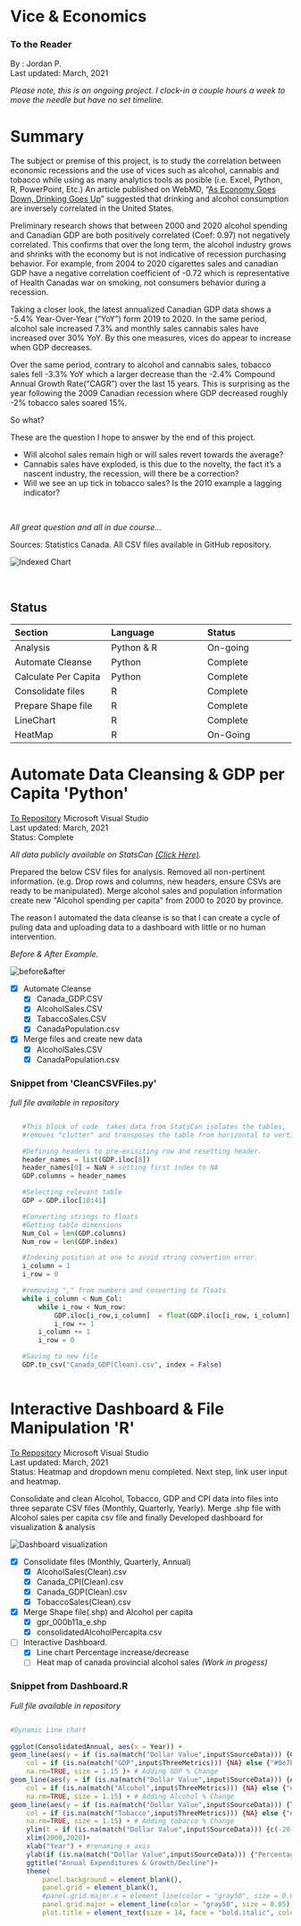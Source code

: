 # Vice & Economics
### To the Reader 
By : Jordan P. <br />
Last updated: March, 2021 <br />

*Please note, this is an ongoing project. I  clock-in a couple hours a week to move the needle but have no set timeline.*<br />

# Summary 
The subject or premise of this project, is to study the correlation between economic recessions and the use of vices such as alcohol, cannabis and tobacco while using as many analytics tools as posible (i.e. Excel, Python, R, PowerPoint, Etc.) An article published on WebMD, “[As Economy Goes Down, Drinking Goes Up]( https://www.webmd.com/mental-health/addiction/news/20111013/as-economy-goes-down-drinking-goes-up)” suggested that drinking and alcohol consumption are inversely correlated in the United States. <br />

Preliminary research shows that between 2000 and 2020 alcohol spending and Canadian GDP are both positively correlated (Coef: 0.97) not negatively correlated. This confirms that over the long term, the alcohol industry grows and shrinks with the economy but is not indicative of recession purchasing behavior. For example, from 2004 to 2020 cigarettes sales and canadian GDP  have a negative correlation coefficient of -0.72 which is representative of Health Canadas war on smoking, not consumers behavior during a recession.<br />

Taking a closer look, the latest annualized Canadian GDP data shows a -5.4% Year-Over-Year (“YoY”) form 2019 to 2020. In the same period, alcohol sale increased 7.3% and monthly sales cannabis sales have increased over 30% YoY. By this one measures, vices do appear to increase when GDP decreases. <br />

Over the same period, contrary to alcohol and cannabis sales, tobacco sales fell -3.3% YoY which a larger decrease than the -2.4% Compound Annual Growth Rate(“CAGR”) over the last 15 years. This is surprising as the year following the 2009 Canadian recession where GDP decreased roughly -2% tobacco sales soared 15%. <br />

So what? <br />

These are the question I hope to answer by the end of this project.<br />
* Will alcohol sales remain high or will sales revert towards the average?
*	Cannabis sales have exploded, is this due to the novelty, the fact it’s a nascent industry, the recession, will there be a correction?
*	Will we see an up tick in tobacco sales? Is the 2010 example a lagging indicator? 
<br />

*All great question and all in due course...*
<br />

Sources: Statistics Canada. All CSV files available in GitHub repository.

![Indexed Chart](https://raw.githubusercontent.com/jporonovich/VicesAndEconomics/main/Pictures/LineChart_index.png?token=AFSI26HPZBA63GCGUSZ2UBTAKFMOE)

<br />

## Status


|**Section**<img width=200/>|**Language**<img width=200/>|**Status**<img width=200/>|
|:-|:-|:-|
|Analysis|Python & R |On-going|
|Automate Cleanse|Python|Complete|
|Calculate Per Capita|Python|Complete|
|Consolidate files|R|Complete|
|Prepare Shape file|R|Complete|
|LineChart|R|Complete|
|HeatMap|R|On-Going|


# Automate Data Cleansing & GDP per Capita **'Python'**
[To Repository](https://github.com/jporonovich/Pyhton_AutomateDataCleanse)
Microsoft Visual Studio <br />
Last updated: March, 2021 <br />
Status: Complete

*All data publicly available on StatsCan [(Click Here)](https://www150.statcan.gc.ca/n1//en/type/data?MM=1#tables).*

Prepared the below CSV files for analysis. Removed all non-pertinent information. (e.g. Drop rows and columns, new headers, ensure CSVs are ready to be manipulated). Merge alcohol sales and population information create new "Alcohol spending per capita" from 2000 to 2020 by province.


The reason I automated the data cleanse is so that I can create a cycle of puling data and uploading data to a dashboard with little or no human intervention.  

*Before & After Example.*

![before&after](https://raw.githubusercontent.com/jporonovich/Pyhton-Wrangling_DataCleanseAuto/main/Before%20%26%20After.PNG)

* [x] Automate Cleanse 
  * [x] Canada_GDP.CSV 
  * [x] AlcoholSales.CSV
  * [x] TabaccoSales.CSV
  * [x] CanadaPopulation.csv
* [x] Merge files and create new data 
  * [x] AlcoholSales.CSV
  * [x] CanadaPopulation.csv

### Snippet from 'CleanCSVFiles.py'
*full file available in repository*

 ```python 

    #This block of code  takes data from StatsCan isolates the tables, 
    #removes "clutter" and transposes the table from horizontal to vertical

    #Defining headers to pre-exisiting row and resetting header.   
    header_names = list(GDP.iloc[8])
    header_names[0] = NaN # setting first index to NA
    GDP.columns = header_names

    #Selecting relevant table
    GDP = GDP.iloc[10:41]

    #Converting strings to floats
    #Getting table dimensions
    Num_Col = len(GDP.columns)
    Num_row = len(GDP.index)

    #Indexing position at one to avoid string convertion error. 
    i_column = 1
    i_row = 0

    #removing "," from numbers and converting to floats
    while i_column < Num_Col:
        while i_row < Num_row:
            GDP.iloc[i_row,i_column]  = float(GDP.iloc[i_row, i_column].replace(",",""))
            i_row += 1
        i_column += 1
        i_row = 0

    #Saving to new file
    GDP.to_csv("Canada_GDP(Clean).csv", index = False)
   
 ```

# Interactive Dashboard & File Manipulation **'R'**
[To Repository](https://github.com/jporonovich/R.Shiny_InteractiveDashboard)
Microsoft Visual Studio <br />
Last updated: March, 2021 <br />
Status: Heatmap and dropdown menu completed. Next step, link user input and heatmap.


Consolidate and clean Alcohol, Tobacco, GDP and CPI data into files into three separate CSV files (Monthly, Quarterly, Yearly). Merge .shp file with Alcohol sales per capita csv file and finally Developed dashboard for visualization & analysis


![Dashboard visualization](https://raw.githubusercontent.com/jporonovich/R_-_DataWrangling_Dashboard-Shiny/main/Dashboard(Work-In%20Progress).PNG)


* [x] Consolidate files (Monthly, Quarterly, Annual) 
  * [x] AlcoholSales(Clean).csv
  * [x] Canada_CPI(Clean).csv
  * [x] Canada_GDP(Clean).csv
  * [x] TobaccoSales(Clean).csv

* [x] Merge Shape file(.shp) and Alcohol per capita  
  * [x] gpr_000b11a_e.shp
  * [x] consolidatedAlcoholPercapita.csv

* [ ] Interactive Dashboard.
  * [x] Line chart Percentage increase/decrease
  * [ ] Heat map of canada provincial alcohol sales _(Work in progess)_ 

### Snippet from Dashboard.R
*Full file available in repository*
 
``` r

#Dynamic Line chart
           
ggplot(ConsolidatedAnnual, aes(x = Year)) +
geom_line(aes(y = if (is.na(match("Dollar Value",input$SourceData))) {GDP.Prct.Chg} else {GDP}), 
    col = if (is.na(match("GDP",input$ThreeMetrics))) {NA} else {"#0e7bcf"}, 
    na.rm=TRUE, size = 1.15 )+ # Adding GDP % Change
geom_line(aes(y = if (is.na(match("Dollar Value",input$SourceData))) {Alcohol.Prct.Chg} else {Alcohol.Sales.CAD}),
    col = if (is.na(match("Alcohol",input$ThreeMetrics))) {NA} else {"#de9307"},
    na.rm=TRUE, size = 1.15) + # Adding Alcohol % Change
geom_line(aes(y = if (is.na(match("Dollar Value",input$SourceData))) {Tobacco.Prct.Chg} else {Tobacco.Sale.CAD}),
    col = if (is.na(match("Tobacco",input$ThreeMetrics))) {NA} else {"#08a65c"},
    na.rm=TRUE, size = 1.15) + # Adding tobacco % Change
    ylim(t = if (is.na(match("Dollar Value",input$SourceData))) {c(-20,20)} else {c(0,25000000)}) + #setting y range
    xlim(2000,2020)+
    xlab("Year") + #renaming x axis
    ylab(if (is.na(match("Dollar Value",input$SourceData))) {"Percentage Change(%)"} else {"Dollar Value CAD"})+ #renaming y axis
    ggtitle("Annual Expenditures & Growth/Decline")+
    theme(
        panel.background = element_blank(),
        panel.grid = element_blank(),
        #panel.grid.major.x = element_line(color = "gray50", size = 0.05),
        panel.grid.major = element_line(color = "gray50", size = 0.05),
        plot.title = element_text(size = 14, face = "bold.italic", color = "#0c73c2")

```
